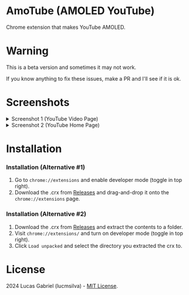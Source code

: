 # AmoTube (AMOLED YouTube)
Chrome extension that makes YouTube AMOLED.

# Warning
This is a beta version and sometimes it may not work.

If you know anything to fix these issues, make a PR and I'll see if it is ok.

# Screenshots
<details>
  <summary>Screenshot 1 (YouTube Video Page)</summary>
  <br>
  
![](https://telegra.ph/file/457d96c874e42fcb6c0c3.jpg)
</details>

<details>
  <summary>Screenshot 2 (YouTube Home Page)</summary>
  <br>

![](https://telegra.ph/file/649e1a03c2ddbc8d7fee5.jpg)
</details>

# Installation
### Installation (Alternative #1)
1. Go to `chrome://extensions` and enable developer mode (toggle in top right).
2. Download the .crx from [Releases](https://github.com/lucmsilva651/amotube/releases/latest/) and drag-and-drop it onto the `chrome://extensions` page.

### Installation (Alternative #2)
1. Download the .crx from [Releases](https://github.com/lucmsilva651/amotube/releases/latest/) and extract the contents to a folder.
2. Visit `chrome://extensions/` and turn on developer mode (toggle in top right).
3. Click `Load unpacked` and select the directory you extracted the crx to.

# License
2024 Lucas Gabriel (lucmsilva) - [MIT License](https://github.com/lucmsilva651/amotube/?tab=MIT-1-ov-file).
